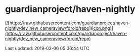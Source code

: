 
# guardianproject/haven-nightly

[![https://raw.githubusercontent.com/guardianproject/haven-nightly/dev_new_cameraview/fdroid/repo](icon.png)](https://raw.githubusercontent.com/guardianproject/haven-nightly/dev_new_cameraview/fdroid/repo)

Last updated: 2019-02-06 05:36:44 UTC